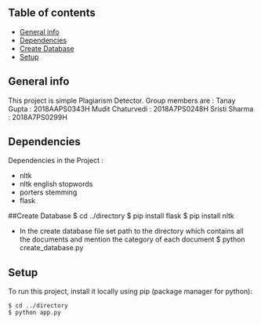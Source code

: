 ## Table of contents
* [General info](#general-info)
* [Dependencies](#Dependencies)
* [Create Database](#Create-Database)
* [Setup](#setup)


## General info
This project is simple Plagiarism Detector.
Group members are :
Tanay Gupta : 2018AAPS0343H
Mudit Chaturvedi : 2018A7PS0248H
Sristi Sharma : 2018A7PS0299H
	
## Dependencies
Dependencies in the Project :
* nltk 
* nltk english stopwords
* porters stemming
* flask

##Create Database
$ cd ../directory
$ pip install flask
$ pip install nltk
* In the create database file set path to the directory which contains all the documents and mention the category of each document
$ python create_database.py

## Setup
To run this project, install it locally using pip (package manager for python):

```
$ cd ../directory
$ python app.py

```